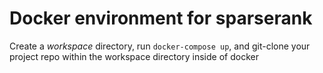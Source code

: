 # Docker environment for sparserank

Create a *workspace* directory, run `docker-compose up`, and git-clone your project repo within the workspace directory inside of docker
